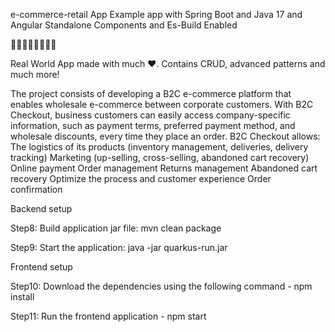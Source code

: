 

e-commerce-retail App
Example app with Spring Boot and Java 17  and Angular Standalone Components and Es-Build Enabled

👏👏🎉🎉🎉🎉👏👏

Real World App made with much ❤️. Contains CRUD, advanced patterns and much more!

The project consists of developing a B2C e-commerce platform that enables wholesale e-commerce between corporate
customers. 
With B2C Checkout, business customers can easily access company-specific information, 
such as payment terms, preferred payment method, and wholesale discounts, every time they place an order.
B2C Checkout allows:
The logistics of its products (inventory management, deliveries, delivery tracking)
Marketing (up-selling, cross-selling, abandoned cart recovery)
Online payment
Order management
Returns management
Abandoned cart recovery
Optimize the process and customer experience
Order confirmation



Backend setup

Step8: Build application  jar file: mvn clean package



Step9: Start the application: java -jar quarkus-run.jar





Frontend setup

Step10: Download the dependencies using the following command - npm install



Step11: Run the frontend application - npm start